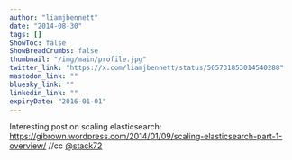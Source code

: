 ```yaml
---
author: "liamjbennett"
date: "2014-08-30"
tags: []
ShowToc: false
ShowBreadCrumbs: false
thumbnail: "/img/main/profile.jpg"
twitter_link: "https://x.com/liamjbennett/status/505731853014540288"
mastodon_link: ""
bluesky_link: ""
linkedin_link: ""
expiryDate: "2016-01-01"
---
```


Interesting post on scaling elasticsearch: https://gibrown.wordpress.com/2014/01/09/scaling-elasticsearch-part-1-overview/ //cc [@stack72](https://x.com/stack72)

